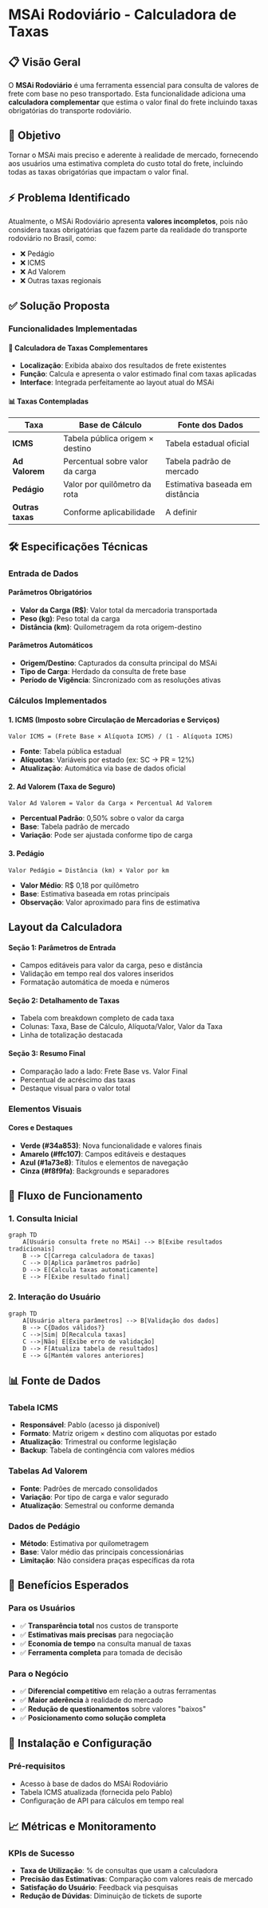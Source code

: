 # MSAi Rodoviário - Calculadora de Taxas

## 📋 Visão Geral

O **MSAi Rodoviário** é uma ferramenta essencial para consulta de valores de frete com base no peso transportado. Esta funcionalidade adiciona uma **calculadora complementar** que estima o valor final do frete incluindo taxas obrigatórias do transporte rodoviário.

## 🎯 Objetivo

Tornar o MSAi mais preciso e aderente à realidade de mercado, fornecendo aos usuários uma estimativa completa do custo total do frete, incluindo todas as taxas obrigatórias que impactam o valor final.

## ⚡ Problema Identificado

Atualmente, o MSAi Rodoviário apresenta **valores incompletos**, pois não considera taxas obrigatórias que fazem parte da realidade do transporte rodoviário no Brasil, como:

- ❌ Pedágio
- ❌ ICMS
- ❌ Ad Valorem
- ❌ Outras taxas regionais

## ✅ Solução Proposta

### Funcionalidades Implementadas

#### 🧮 Calculadora de Taxas Complementares

- **Localização**: Exibida abaixo dos resultados de frete existentes
- **Função**: Calcula e apresenta o valor estimado final com taxas aplicadas
- **Interface**: Integrada perfeitamente ao layout atual do MSAi

#### 📊 Taxas Contempladas

| Taxa             | Base de Cálculo                 | Fonte dos Dados                 |
| ---------------- | ------------------------------- | ------------------------------- |
| **ICMS**         | Tabela pública origem × destino | Tabela estadual oficial         |
| **Ad Valorem**   | Percentual sobre valor da carga | Tabela padrão de mercado        |
| **Pedágio**      | Valor por quilômetro da rota    | Estimativa baseada em distância |
| **Outras taxas** | Conforme aplicabilidade         | A definir                       |

## 🛠️ Especificações Técnicas

### Entrada de Dados

#### Parâmetros Obrigatórios

- **Valor da Carga (R$)**: Valor total da mercadoria transportada
- **Peso (kg)**: Peso total da carga
- **Distância (km)**: Quilometragem da rota origem-destino

#### Parâmetros Automáticos

- **Origem/Destino**: Capturados da consulta principal do MSAi
- **Tipo de Carga**: Herdado da consulta de frete base
- **Período de Vigência**: Sincronizado com as resoluções ativas

### Cálculos Implementados

#### 1. ICMS (Imposto sobre Circulação de Mercadorias e Serviços)

```
Valor ICMS = (Frete Base × Alíquota ICMS) / (1 - Alíquota ICMS)
```

- **Fonte**: Tabela pública estadual
- **Alíquotas**: Variáveis por estado (ex: SC → PR = 12%)
- **Atualização**: Automática via base de dados oficial

#### 2. Ad Valorem (Taxa de Seguro)

```
Valor Ad Valorem = Valor da Carga × Percentual Ad Valorem
```

- **Percentual Padrão**: 0,50% sobre o valor da carga
- **Base**: Tabela padrão de mercado
- **Variação**: Pode ser ajustada conforme tipo de carga

#### 3. Pedágio

```
Valor Pedágio = Distância (km) × Valor por km
```

- **Valor Médio**: R$ 0,18 por quilômetro
- **Base**: Estimativa baseada em rotas principais
- **Observação**: Valor aproximado para fins de estimativa

## Layout da Calculadora

#### Seção 1: Parâmetros de Entrada

- Campos editáveis para valor da carga, peso e distância
- Validação em tempo real dos valores inseridos
- Formatação automática de moeda e números

#### Seção 2: Detalhamento de Taxas

- Tabela com breakdown completo de cada taxa
- Colunas: Taxa, Base de Cálculo, Alíquota/Valor, Valor da Taxa
- Linha de totalização destacada

#### Seção 3: Resumo Final

- Comparação lado a lado: Frete Base vs. Valor Final
- Percentual de acréscimo das taxas
- Destaque visual para o valor total

### Elementos Visuais

#### Cores e Destaques

- **Verde (#34a853)**: Nova funcionalidade e valores finais
- **Amarelo (#ffc107)**: Campos editáveis e destaques
- **Azul (#1a73e8)**: Títulos e elementos de navegação
- **Cinza (#f8f9fa)**: Backgrounds e separadores

## 🔄 Fluxo de Funcionamento

### 1. Consulta Inicial

```mermaid
graph TD
    A[Usuário consulta frete no MSAi] --> B[Exibe resultados tradicionais]
    B --> C[Carrega calculadora de taxas]
    C --> D[Aplica parâmetros padrão]
    D --> E[Calcula taxas automaticamente]
    E --> F[Exibe resultado final]
```

### 2. Interação do Usuário

```mermaid
graph TD
    A[Usuário altera parâmetros] --> B[Validação dos dados]
    B --> C{Dados válidos?}
    C -->|Sim| D[Recalcula taxas]
    C -->|Não| E[Exibe erro de validação]
    D --> F[Atualiza tabela de resultados]
    E --> G[Mantém valores anteriores]
```

## 📊 Fonte de Dados

### Tabela ICMS

- **Responsável**: Pablo (acesso já disponível)
- **Formato**: Matriz origem × destino com alíquotas por estado
- **Atualização**: Trimestral ou conforme legislação
- **Backup**: Tabela de contingência com valores médios

### Tabelas Ad Valorem

- **Fonte**: Padrões de mercado consolidados
- **Variação**: Por tipo de carga e valor segurado
- **Atualização**: Semestral ou conforme demanda

### Dados de Pedágio

- **Método**: Estimativa por quilometragem
- **Base**: Valor médio das principais concessionárias
- **Limitação**: Não considera praças específicas da rota

## 🚀 Benefícios Esperados

### Para os Usuários

- ✅ **Transparência total** nos custos de transporte
- ✅ **Estimativas mais precisas** para negociação
- ✅ **Economia de tempo** na consulta manual de taxas
- ✅ **Ferramenta completa** para tomada de decisão

### Para o Negócio

- ✅ **Diferencial competitivo** em relação a outras ferramentas
- ✅ **Maior aderência** à realidade do mercado
- ✅ **Redução de questionamentos** sobre valores "baixos"
- ✅ **Posicionamento como solução completa**

## 🔧 Instalação e Configuração

### Pré-requisitos

- Acesso à base de dados do MSAi Rodoviário
- Tabela ICMS atualizada (fornecida pelo Pablo)
- Configuração de API para cálculos em tempo real

## 📈 Métricas e Monitoramento

### KPIs de Sucesso

- **Taxa de Utilização**: % de consultas que usam a calculadora
- **Precisão das Estimativas**: Comparação com valores reais de mercado
- **Satisfação do Usuário**: Feedback via pesquisas
- **Redução de Dúvidas**: Diminuição de tickets de suporte
